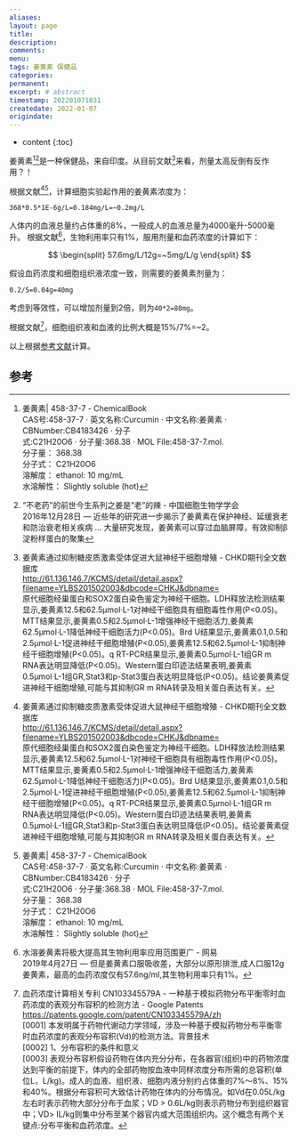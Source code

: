 ```yaml
---
aliases:
layout: page
title: 
description:
comments:
menu:
tags: 姜黄素 保健品
categories:
permanent: 
excerpt: # abstract
timestamp: 202201071031
createdate: 2022-01-07
origindate: 
---
```


* content
{:toc}

姜黄素[^2][^4]是一种保健品，来自印度。从目前文献[^1]来看，剂量太高反倒有反作用？！

根据文献[^1][^2]，计算细胞实验起作用的姜黄素浓度为：

```
368*0.5*1E-6g/L=0.184mg/L=~0.2mg/L
```

人体内的血液总量约占体重的8%，一般成人的血液总量为4000毫升-5000毫升。
根据文献[^3]，生物利用率只有1%，服用剂量和血药浓度的计算如下：

$$
\begin{split}
57.6mg/L/12g=~5mg/L/g 
\end{split}
$$

假设血药浓度和细胞组织液浓度一致，则需要的姜黄素剂量为：

```
0.2/5=0.04g=40mg
```

考虑到等效性，可以增加剂量到2倍，则为`40*2=80mg`。

根据文献[^6]，细胞组织液和血液的比例大概是15%/7%=~2。

以上根据[参考文献](#参考)计算。


## 参考
[^1]: 姜黄素通过抑制糖皮质激素受体促进大鼠神经干细胞增殖 - CHKD期刊全文数据库  <br> http://61.136.146.7/KCMS/detail/detail.aspx?filename=YLBS201502003&dbcode=CHKJ&dbname= <br> 原代细胞经巢蛋白和SOX2蛋白染色鉴定为神经干细胞。LDH释放法检测结果显示,姜黄素12.5和62.5μmol·L-1对神经干细胞具有细胞毒性作用(P<0.05)。MTT结果显示,姜黄素0.5和2.5μmol·L-1增强神经干细胞活力,姜黄素62.5μmol·L-1降低神经干细胞活力(P<0.05)。Brd U结果显示,姜黄素0.1,0.5和2.5μmol·L-1促进神经干细胞增殖(P<0.05),姜黄素12.5和62.5μmol·L-1抑制神经干细胞增殖(P<0.05)。q RT-PCR结果显示,姜黄素0.5μmol·L-1组GR m RNA表达明显降低(P<0.05)。Western蛋白印迹法结果表明,姜黄素0.5μmol·L-1组GR,Stat3和p-Stat3蛋白表达明显降低(P<0.05)。结论姜黄素促进神经干细胞增殖,可能与其抑制GR m RNA转录及相关蛋白表达有关。

[^2]: 姜黄素\| 458-37-7 - ChemicalBook  <br> CAS号:458-37-7 · 英文名称:Curcumin · 中文名称:姜黄素 · CBNumber:CB4183426 · 分子 <br>式:C21H20O6 · 分子量:368.38 · MOL File:458-37-7.mol. <br> 分子量： 368.38 <br>分子式： C21H20O6 <br> 溶解度： ethanol: 10 mg/mL <br> 水溶解性： Slightly soluble (hot)

[^4]: “不老药”的前世今生系列之姜是“老”的辣 - 中国细胞生物学学会 <br> 2016年12月28日 — 近些年的研究进一步揭示了姜黄素在保护神经、延缓衰老和防治衰老相关疾病 ... 大量研究发现，姜黄素可以穿过血脑屏障，有效抑制β淀粉样蛋白的聚集

[^3]: 水溶姜黄素将极大提高其生物利用率应用范围更广 - 网易 <br> 2019年4月27日 — 但是姜黄素口服吸收差，大部分以原形排泄,成人口服12g姜黄素，最高的血药浓度仅有57.6ng/ml,其生物利用率只有1%。

[^6]: 血药浓度计算相关专利 CN103345579A - 一种基于模拟药物分布平衡零时血药浓度的表观分布容积的检测方法 - Google Patents <br> https://patents.google.com/patent/CN103345579A/zh <br> [0001] 本发明属于药物代谢动力学领域，涉及一种基于模拟药物分布平衡零时血药浓度的表观分布容积(Vd)的检测方法。背景技术 <br> [0002] 1、分布容积的条件和意义 <br>  [0003] 表观分布容积假设药物在体内充分分布，在各器官(组织)中的药物浓度达到平衡的前提下，体内的全部药物按血液中同样浓度分布所需的总容积(单位L，L/kg)。成人的血液、组织液、细胞内液分别约占体重的7%〜8%、15%和40%。根据分布容积可大致估计药物在体内的分布情况。如Vd在0.05L/kg左右时表示药物大部分分布于血浆；VD > 0.6L/kg则表示药物分布到组织器官中；VD> lL/kg则集中分布至某个器官内或大范围组织内。这个概念有两个关键点:分布平衡和血药浓度。
